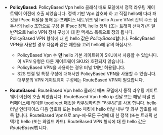 * **PolicyBased:** PolicyBased Vpn hello 클래식 배포 모델에서 정적 라우팅 게이트웨이 이전에 호출 되었습니다. 정책 기반 Vpn 암호화 하 고 직접 hello에 따라 패킷을 IPsec 터널을 통해 온-프레미스 네트워크 및 hello Azure VNet 간의 주소 접두사의 hello 조합으로 구성 된 IPsec 정책. hello 정책 (또는 트래픽 선택기)은 일반적으로 hello VPN 장치 구성에 대 한 액세스 목록으로 정의 됩니다. PolicyBased VPN 형식에 대 한 hello 값은 *PolicyBased*합니다. PolicyBased VPN을 사용할 경우 다음과 같은 제한을 고려 hello에 유의 하십시오.
  
  * PolicyBased Vpn 수 **만** hello 기본 게이트웨이 SKU에서 사용할 수 있습니다. 이 VPN 유형은 다른 게이트웨이 SKU와 호환되지 않습니다.
  * PolicyBased VPN을 사용하는 경우 터널 1개만 허용됩니다.
  * S2S 연결 및 특정 구성에 대해서만 PolicyBased VPN을 사용할 수 있습니다. 대부분의 VPN 게이트웨이 구성에는 RouteBased VPN이 필요합니다.
* **RouteBased**: RouteBased Vpn hello 클래식 배포 모델에서 동적 라우팅 게이트웨이 이전에 호출 되었습니다. RouteBased Vpn hello ip 전달 또는 해당 터널 인터페이스에 테이블 toodirect 패킷을 라우팅하려면 "라우팅"를 사용 합니다. hello 터널 인터페이스 다음 암호화 또는 hello 패킷에 hello 터널 내부 및 외부 암호를 해독 합니다. RouteBased Vpn으로 any-에-모든 구성에 대 한 정책 (또는 트래픽 선택기) hello (또는 와일드 카드). RouteBased VPN 형식에 대 한 hello 값은 *RouteBased*합니다.

